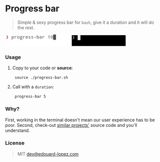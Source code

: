 # Progress bar  

> Simple & sexy progress bar for `bash`, give it a duration and it will do the rest.

![progress-bar.sh in action on light terminal](./preview.gif)
![progress-bar.sh in action on dark terminal](./preview-dark.gif)

### Usage

1. Copy to your code or **source**:

        source ./progress-bar.sh

2. Call with a `duration`:

        progress-bar 5

### Why?

First, working in the terminal doesn't mean our user experience has to be poor. Second, check-out [similar projects'](https://github.com/search?l=Shell&o=desc&p=2&q=progress+bar&ref=searchresults&s=stars&type=Repositories&utf8=%E2%9C%93) source code and you'll understand.


### License

> MIT dev@edouard-lopez.com
